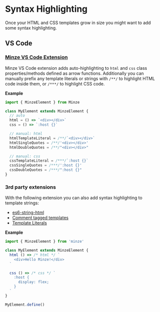 # Syntax Highlighting

Once your HTML and CSS templates grow in size you might want to add some syntax highlighting.

## VS Code

### [Minze VS Code Extension](https://marketplace.visualstudio.com/items?itemName=n6ai.minze-vscode)

Minze VS Code extension adds auto-highlighting to `html` and `css` class properties/methods defined as arrow functions. Additionally you can manually prefix any template literals or strings with `/**/` to highlight HTML code inside them, or `/***/` to highlight CSS code.

**Example**

```js
import { MinzeElement } from Minze

class MyElement extends MinzeElement {
  // auto
  html = () => `<div></div>`
  css = () => `:host {}`

  // manual: html
  htmlTemplateLiteral = /**/`<div></div>`
  htmlSingleQuotes = /**/'<div></div>'
  htmlDoubleQuotes = /**/"<div></div>"

  // manual: css
  cssTemplateLiteral = /***/`:host {}`
  cssSingleQuotes = /***/':host {}'
  cssDoubleQuotes = /***/":host {}"
}
```

### 3rd party extensions

With the following extension you can also add syntax highlighting to template strings:

- [es6-string-html](https://marketplace.visualstudio.com/items?itemName=Tobermory.es6-string-html)
- [Comment tagged templates](https://marketplace.visualstudio.com/items?itemName=bierner.comment-tagged-templates)
- [Template Literals](https://marketplace.visualstudio.com/items?itemName=julienetie.vscode-template-literals)

**Example**

```js
import { MinzeElement } from 'minze'

class MyElement extends MinzeElement {
  html () => /* html */ `
    <div>Hello Minze!</div>
  `

  css () => /* css */ `
    :host {
      display: flex;
    }
  `
}

MyElement.define()
```
